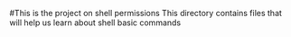 #This is the project on shell permissions
This directory contains files that will help us learn about shell basic commands
